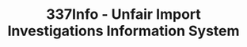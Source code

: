 ---
bigquery: https://console.cloud.google.com/bigquery?p=patents-public-data&d=usitc_investigations&page=dataset&project=sheets-management-319211
citation: US International Trade Commission 337Info Unfair Import Investigations Information
  System
contributors: US International Trade Comission
cost: None
description: US International Trade Commission 337Info Unfair Import Investigations
  Information System contains data on investigations done under Section 337. Section
  337 declares the infringement of certain statutory intellectual property rights
  and other forms of unfair competition in import trade to be unlawful practices.
  Most Section 337 investigations involve allegations of patent or registered trademark
  infringement.
documentation: FAQ and tutorial available on the site
last_edit: 04/10/2022, 05:50:31
location: https://pubapps2.usitc.gov/337external/
maintained_by: US International Trade Comission
schema_fields:
- docketNo
- respondent
- patentNumbers
- startDateMarkmanHearing
- scheduledStartDateEvidHear
- investigationTermDate
- teoIdIssueDate
- finalIdOnViolationIssue
- aljAssigned
- cafcAppeals
- lastUpdated
- dateComplaintFiled
- publication_number
- trademarkNumbers
- finalDetViolation
- actualEndDateEvidHear
- dateOfPublicationFrNotice
- gcAttorney
- title
- invUnfairAct
- finalIdOnViolationDue
- scheduledEndDateEvidHear
- copyrightNumbers
- actualStartDateEvidHear
- issueDateOtherNonFinal
- ouiiAttorney
- finalDetNoViolation
- currentStatus
- dateCreated
- teoIdDueDate
- teoReliefGranted
- markmanHearing
- investigationType
- currentActiveALJ
- targetDate
- investigationNo
- endDateMarkmanHearing
- ouiiParticipation
- complainant
- patentNumber
- teoProceedingInvolved
- id
- htsNumbers
- internalRemand
shortname: unfair_import_investigations
tags:
- import
- legal
- trade
timeframe: 2008-2021 (prior to 2008 downloadable as a JSON file)
title: 337Info - Unfair Import Investigations Information System
uuid: 2721f5ec-e599-4890-9265-9706719fc71e
---